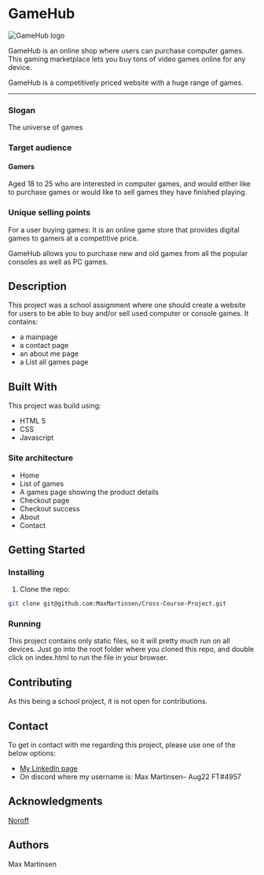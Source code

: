 # GameHub

![GameHub logo](https://raw.githubusercontent.com/NoroffFEU/first-year-cross-course-assignment-brief-three/master/GameHub_Logo.png)

GameHub is an online shop where users can purchase computer games. This gaming marketplace lets you buy tons of video games online for any device.

GameHub is a competitively priced website with a huge range of games.

---

### Slogan

The universe of games

### Target audience

#### Gamers

Aged 18 to 25 who are interested in computer games, and would either like to purchase games or would like to sell games they have finished playing.

### Unique selling points

For a user buying games: It is an online game store that provides digital games to gamers at a competitive price.

GameHub allows you to purchase new and old games from all the popular consoles as well as PC games.

## Description

This project was a school assignment where one should create a website for users to be able to buy and/or sell used computer or console games.
 It contains:

- a mainpage
- a contact page
- an about me page
- a List all games page

## Built With

This project was build using:

- HTML 5
- CSS
- Javascript

### Site architecture

- Home
- List of games
- A games page showing the product details
- Checkout page
- Checkout success
- About
- Contact

## Getting Started

### Installing

1. Clone the repo:

```bash
git clone git@github.com:MaxMartinsen/Cross-Course-Project.git
```


### Running

This project contains only static files, so it will pretty much run on all devices. Just go into the root folder where you cloned this repo, and double click on index.html to run the file in your browser.

## Contributing

As this being a school project, it is not open for contributions.

## Contact

To get in contact with me regarding this project, please use one of the below options:

- [My LinkedIn page](https://www.linkedin.com/in/max-martinsen-87ba80241/)
- On discord where my username is: Max Martinsen– Aug22 FT#4957

## Acknowledgments

[Noroff](https://www.noroff.no/en)

## Authors

Max Martinsen


